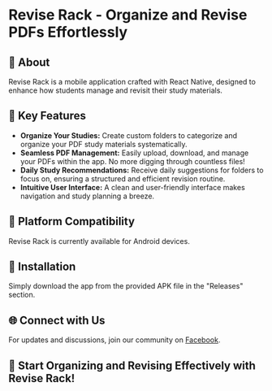 # Revise Rack - Organize and Revise PDFs Effortlessly

## 📘 About
Revise Rack is a mobile application crafted with React Native, designed to enhance how students manage and revisit their study materials.

## 📂 Key Features
- **Organize Your Studies:** Create custom folders to categorize and organize your PDF study materials systematically.
- **Seamless PDF Management:** Easily upload, download, and manage your PDFs within the app. No more digging through countless files!
- **Daily Study Recommendations:** Receive daily suggestions for folders to focus on, ensuring a structured and efficient revision routine.
- **Intuitive User Interface:** A clean and user-friendly interface makes navigation and study planning a breeze.


## 📱 Platform Compatibility
Revise Rack is currently available for Android devices.

## 🔗 Installation
Simply download the app from the provided APK file in the "Releases" section.


## 🌐 Connect with Us
For updates and discussions, join our community on [Facebook]([link-to-discord](https://www.facebook.com/groups/672237628076696)).

## 🌟 Start Organizing and Revising Effectively with Revise Rack!
